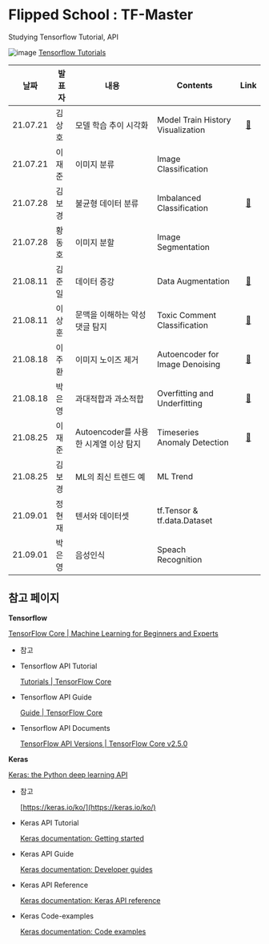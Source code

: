 # Flipped School : TF-Master  
Studying Tensorflow Tutorial, API


![image](https://user-images.githubusercontent.com/84179578/129194413-a0af6c41-2a60-4178-8106-4b6c554a449d.png)
[Tensorflow Tutorials](https://www.tensorflow.org/tutorials)


|날짜|발표자|내용|Contents|Link|
|:----:|----|----|----|:----:|
|21.07.21|김상호|모델 학습 추이 시각화|Model Train History Visualization|[:link:](https://github.com/jaejunlee96/TF-Master/blob/main/tutorial/Model_Train_History_Visualization.ipynb)|
|21.07.21|이재준|이미지 분류|Image Classification||
|21.07.28|김보경|불균형 데이터 분류|Imbalanced Classification|[:link:](https://github.com/jaejunlee96/TF-Master/blob/main/tutorial/Imbalanced_Classification.ipynb)|
|21.07.28|황동호|이미지 분할|Image Segmentation||
|21.08.11|김준일|데이터 증강|Data Augmentation|[:link:](https://github.com/jaejunlee96/TF-Master/blob/main/tutorial/Data_Augmentation.ipynb)|
|21.08.11|이상훈|문맥을 이해하는 악성 댓글 탐지|Toxic Comment Classification|[:link:](https://www.notion.so/2-0-AI-7cb6b91d1bdd4e0cad4715f35d4d8437)|
|21.08.18|이주환|이미지 노이즈 제거|Autoencoder for Image Denoising|[:link:]()|
|21.08.18|박은영|과대적합과 과소적합|Overfitting and Underfitting|[:link:]()|
|21.08.25|이재준|Autoencoder를 사용한 시계열 이상 탐지|Timeseries Anomaly Detection|[:link:](https://github.com/jaejunlee96/TF-Master/blob/main/tutorial/Timeseries_Anomaly_Detection_using_Autoencoder.ipynb)|
|21.08.25|김보경|ML의 최신 트렌드 예|ML Trend||
|21.09.01|정현재|텐서와 데이터셋|tf.Tensor & tf.data.Dataset||
|21.09.01|박은영|음성인식|Speach Recognition||



## 참고 페이지

**Tensorflow**

[TensorFlow Core | Machine Learning for Beginners and Experts](https://www.tensorflow.org/overview)

- 참고


- Tensorflow API Tutorial

    [Tutorials | TensorFlow Core](https://www.tensorflow.org/tutorials/)

- Tensorflow API Guide

    [Guide | TensorFlow Core](https://www.tensorflow.org/guide)

- Tensorflow API Documents

    [TensorFlow API Versions | TensorFlow Core v2.5.0](https://www.tensorflow.org/versions)

**Keras**

[Keras: the Python deep learning API](https://keras.io/)

- 참고

    [https://keras.io/ko/](https://keras.io/ko/)

- Keras API Tutorial

    [Keras documentation: Getting started](https://keras.io/getting_started/)

- Keras API Guide

    [Keras documentation: Developer guides](https://keras.io/guides/)

- Keras API Reference

    [Keras documentation: Keras API reference](https://keras.io/api/)

- Keras Code-examples

    [Keras documentation: Code examples](https://keras.io/examples/)